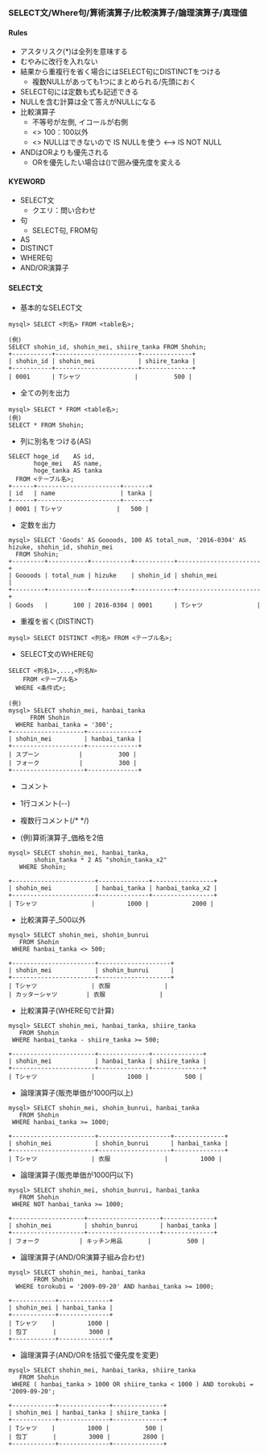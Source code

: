 ### SELECT文/Where句/算術演算子/比較演算子/論理演算子/真理値

#### Rules
- アスタリスク(*)は全列を意味する
- むやみに改行を入れない
- 結果から重複行を省く場合にはSELECT句にDISTINCTをつける
  - 複数NULLがあっても1つにまとめられる/先頭におく
- SELECT句には定数も式も記述できる
- NULLを含む計算は全て答えがNULLになる
- 比較演算子
  - 不等号が左側, イコールが右側 
  - <> 100：100以外
  - <> NULLはできないので IS NULLを使う <--> IS NOT NULL
- ANDはORよりも優先される
  - ORを優先したい場合は()で囲み優先度を変える 


#### KYEWORD
- SELECT文
  - クエリ：問い合わせ 
- 句
  - SELECT句, FROM句 
- AS
- DISTINCT
- WHERE句
- AND/OR演算子



#### SELECT文
- 基本的なSELECT文
```
mysql> SELECT <列名> FROM <table名>;

(例) 
SELECT shohin_id, shohin_mei, shiire_tanka FROM Shohin;
+-----------+-----------------------+--------------+
| shohin_id | shohin_mei            | shiire_tanka |
+-----------+-----------------------+--------------+
| 0001      | Tシャツ               |          500 |
```

- 全ての列を出力
```
mysql> SELECT * FROM <table名>;
(例)
SELECT * FROM Shohin;
```

- 列に別名をつける(AS)
```
SELECT hoge_id    AS id,
       hoge_mei   AS name,
       hoge_tanka AS tanka
  FROM <テーブル名>;
+------+-----------------------+-------+
| id   | name                  | tanka |
+------+-----------------------+-------+
| 0001 | Tシャツ               |   500 |
```

-  定数を出力
```
mysql> SELECT 'Goods' AS Goooods, 100 AS total_num, '2016-0304' AS hizuke, shohin_id, shohin_mei
  FROM Shohin;
+---------+-----------+-----------+-----------+-----------------------+
| Goooods | total_num | hizuke    | shohin_id | shohin_mei            |
+---------+-----------+-----------+-----------+-----------------------+
| Goods   |       100 | 2016-0304 | 0001      | Tシャツ               |
```

- 重複を省く(DISTINCT)
```
mysql> SELECT DISTINCT <列名> FROM <テーブル名>;
```

- SELECT文のWHERE句
```
SELECT <列名1>,...,<列名N>
    FROM <テーブル名>
  WHERE <条件式>;

(例)
mysql> SELECT shohin_mei, hanbai_tanka
	  FROM Shohin
  WHERE hanbai_tanka = '300';
+--------------------+--------------+
| shohin_mei         | hanbai_tanka |
+--------------------+--------------+
| スプーン           |          300 |
| フォーク           |          300 |
+--------------------+--------------+
```

- コメント
 - 1行コメント(--)
 - 複数行コメント(/*	*/)


- (例)算術演算子_価格を2倍
```
mysql> SELECT shohin_mei, hanbai_tanka,
       shohin_tanka * 2 AS "shohin_tanka_x2"
   WHERE Shohin;

+-----------------------+--------------+-----------------+
| shohin_mei            | hanbai_tanka | hanbai_tanka_x2 |
+-----------------------+--------------+-----------------+
| Tシャツ               |         1000 |            2000 |       
```

- 比較演算子_500以外
```
mysql> SELECT shohin_mei, shohin_bunrui
   FROM Shohin
 WHERE hanbai_tanka <> 500;

+-----------------------+--------------------+
| shohin_mei            | shohin_bunrui      |
+-----------------------+--------------------+
| Tシャツ               | 衣服               |
| カッターシャツ        | 衣服               |
```

- 比較演算子(WHERE句で計算)
```
mysql> SELECT shohin_mei, hanbai_tanka, shiire_tanka
   FROM Shohin
 WHERE hanbai_tanka - shiire_tanka >= 500;

+-----------------------+--------------+--------------+
| shohin_mei            | hanbai_tanka | shiire_tanka |
+-----------------------+--------------+--------------+
| Tシャツ               |         1000 |          500 |
```

- 論理演算子(販売単価が1000円以上)
```
mysql> SELECT shohin_mei, shohin_bunrui, hanbai_tanka 
   FROM Shohin
 WHERE hanbai_tanka >= 1000;
 
+-----------------------+--------------------+--------------+
| shohin_mei            | shohin_bunrui      | hanbai_tanka |
+-----------------------+--------------------+--------------+
| Tシャツ               | 衣服               |         1000 |
```

- 論理演算子(販売単価が1000円以下)
```
mysql> SELECT shohin_mei, shohin_bunrui, hanbai_tanka 
   FROM Shohin
 WHERE NOT hanbai_tanka >= 1000;
 
+--------------------+--------------------+--------------+
| shohin_mei         | shohin_bunrui      | hanbai_tanka |
+--------------------+--------------------+--------------+
| フォーク           | キッチン用品       |          500 |
```

- 論理演算子(AND/OR演算子組み合わせ)
```
mysql> SELECT shohin_mei, hanbai_tanka
       FROM Shohin  
  WHERE torokubi = '2009-09-20' AND hanbai_tanka >= 1000;

+------------+--------------+
| shohin_mei | hanbai_tanka |
+------------+--------------+
| Tシャツ    |         1000 |
| 包丁       |         3000 |
+------------+--------------+
```

- 論理演算子(AND/ORを括弧で優先度を変更)
```
mysql> SELECT shohin_mei, hanbai_tanka, shiire_tanka
   FROM Shohin 
 WHERE ( hanbai_tanka > 1000 OR shiire_tanka < 1000 ) AND torokubi = '2009-09-20';

+------------+--------------+--------------+
| shohin_mei | hanbai_tanka | shiire_tanka |
+------------+--------------+--------------+
| Tシャツ    |         1000 |          500 |
| 包丁       |         3000 |         2800 |
+------------+--------------+--------------+
```
